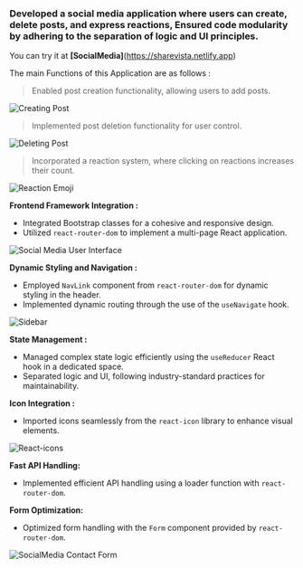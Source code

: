 ### Developed a social media application where users can create, delete posts, and express reactions, Ensured code modularity by adhering to the separation of logic and UI principles.

You can try it at **[SocialMedia]**(https://sharevista.netlify.app)

The main Functions of this Application are as follows : 

 > Enabled post creation functionality, allowing users to add posts.

![Creating Post](https://github.com/Ankitda/Social-Media/assets/91916802/e95a8fb5-0090-4e4c-9592-79b038e8d484)

 > Implemented post deletion functionality for user control.

![Deleting Post](https://github.com/Ankitda/Social-Media/assets/91916802/e5f7558a-a9ba-428d-8a59-59b6785c62ba)

  > Incorporated a reaction system, where clicking on reactions increases their count.

![Reaction Emoji](https://github.com/Ankitda/Social-Media/assets/91916802/29b0fa1e-61db-4e68-99e7-27494615e6bf)


**Frontend Framework Integration :**
  - Integrated Bootstrap classes for a cohesive and responsive design.
  - Utilized `react-router-dom` to implement a multi-page React application.
    
![ Social Media User Interface ](https://github.com/Ankitda/Social-Media/assets/91916802/429ae6d7-599e-4807-82ca-db2ac40ec8ba)

 **Dynamic Styling and Navigation :**
  - Employed `NavLink` component from `react-router-dom` for dynamic styling in the header.
  - Implemented dynamic routing through the use of the `useNavigate` hook.

![ Sidebar ](https://github.com/Ankitda/Social-Media/assets/91916802/f2b80cfc-9bcf-49d8-8c0e-7109b605b530)

**State Management :**
  - Managed complex state logic efficiently using the `useReducer` React hook in a dedicated space.
  - Separated logic and UI, following industry-standard practices for maintainability.
    
**Icon Integration :**
  - Imported icons seamlessly from the `react-icon` library to enhance visual elements.
    
![React-icons](https://github.com/Ankitda/Social-Media/assets/91916802/0db1deb5-f7e6-46eb-9efe-8e39cfe42af5)

**Fast API Handling:**
  - Implemented efficient API handling using a loader function with `react-router-dom`.

**Form Optimization:**
  - Optimized form handling with the `Form` component provided by `react-router-dom`.
    
![SocialMedia Contact Form](https://github.com/Ankitda/Social-Media/assets/91916802/c8cbc8c9-fc1b-4331-b85d-681f2b226a9a)

    


    
